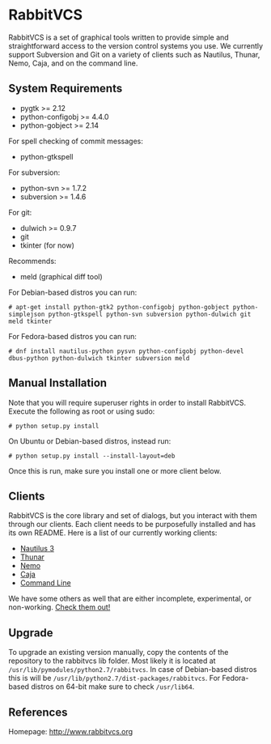 RabbitVCS
=========

RabbitVCS is a set of graphical tools written to provide simple and 
straightforward access to the version control systems you use.  We currently support
Subversion and Git on a variety of clients such as Nautilus, Thunar, Nemo, Caja, and on the command line.


System Requirements
-------------------
* pygtk             >= 2.12
* python-configobj  >= 4.4.0
* python-gobject    >= 2.14

For spell checking of commit messages:
* python-gtkspell

For subversion:
* python-svn >= 1.7.2
* subversion >= 1.4.6

For git:
* dulwich >= 0.9.7
* git
* tkinter (for now)

Recommends:
* meld (graphical diff tool)


For Debian-based distros you can run: 
```
# apt-get install python-gtk2 python-configobj python-gobject python-simplejson python-gtkspell python-svn subversion python-dulwich git meld tkinter
```

For Fedora-based distros you can run:
```
# dnf install nautilus-python pysvn python-configobj python-devel dbus-python python-dulwich tkinter subversion meld
```

Manual Installation
------------
Note that you will require superuser rights in order to install RabbitVCS.
Execute the following as root or using sudo:
```
# python setup.py install
```

On Ubuntu or Debian-based distros, instead run:
```
# python setup.py install --install-layout=deb
```

Once this is run, make sure you install one or more client below.


Clients
-------
RabbitVCS is the core library and set of dialogs, but you interact with them through our clients.  Each client needs to be purposefully installed and has its own README.  Here is a list of our currently working clients:

 * [Nautilus 3](https://github.com/rabbitvcs/rabbitvcs/tree/master/clients/nautilus-3.0)
 * [Thunar](https://github.com/rabbitvcs/rabbitvcs/tree/master/clients/thunar)
 * [Nemo](https://github.com/rabbitvcs/rabbitvcs/tree/master/clients/nemo)
 * [Caja](https://github.com/rabbitvcs/rabbitvcs/tree/master/clients/caja)
 * [Command Line](https://github.com/rabbitvcs/rabbitvcs/tree/master/clients/cli)

We have some others as well that are either incomplete, experimental, or non-working.  [Check them out!](https://github.com/rabbitvcs/rabbitvcs/tree/master/clients)


Upgrade
--------------
To upgrade an existing version manually, copy the contents of the repository to the rabbitvcs lib folder.
Most likely it is located at `/usr/lib/pymodules/python2.7/rabbitvcs`. In case of Debian-based distros this is will be `/usr/lib/python2.7/dist-packages/rabbitvcs`.  For Fedora-based distros on 64-bit make sure to check `/usr/lib64`.


References
----------
Homepage: http://www.rabbitvcs.org
